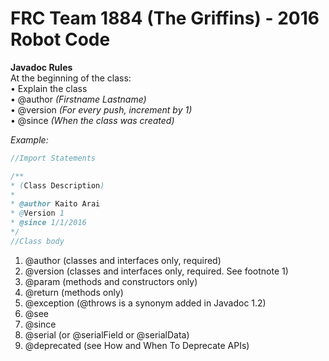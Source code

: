 # FRC Team 1884 (The Griffins) - 2016 Robot Code
**Javadoc Rules**  
At the beginning of the class:  
• Explain the class  
• @author _(Firstname Lastname)_  
• @version _(For every push, increment by 1)_  
• @since _(When the class was created)_  

*Example:*  
```java
//Import Statements

/**
* (Class Description)
*
* @author Kaito Arai
* @Version 1
* @since 1/1/2016
*/
//Class body
```
1. @author (classes and interfaces only, required)  
2. @version (classes and interfaces only, required. See footnote 1) 
3. @param (methods and constructors only)
4. @return (methods only)
5. @exception (@throws is a synonym added in Javadoc 1.2)
6. @see
7. @since
8. @serial (or @serialField or @serialData)
9. @deprecated (see How and When To Deprecate APIs)
